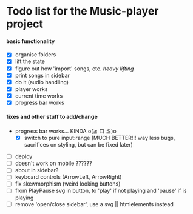 # Todo list for the Music-player project

#### basic functionality

- [x] organise folders
- [x] lift the state
- [x] figure out how 'import' songs, etc. _heavy lifting_
- [x] print songs in sidebar
- [x] do it (audio handling)
- [x] player works
- [x] current time works
- [x] progress bar works

#### fixes and other stuff to add/change

- progress bar works... KINDA o(≧ 口 ≦)o
  - [x] switch to pure input:range (MUCH BETTER!!! way less bugs, sacrifices on styling, but can be fixed later)
- [ ] deploy
- [ ] doesn't work on mobile ??????
- [ ] about in sidebar?
- [ ] keyboard controls (ArrowLeft, ArrowRight)
- [ ] fix skewmorphism (weird looking buttons)
- [ ] from PlayPause svg in button, to 'play' if not playing and 'pause' if is playing
- [ ] remove 'open/close sidebar', use a svg || htmlelements instead

